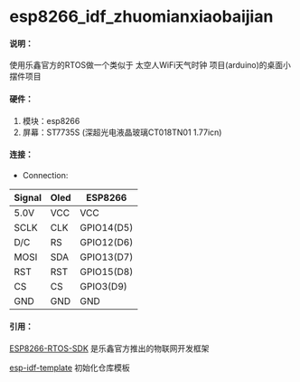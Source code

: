 # esp8266_idf_zhuomianxiaobaijian

#### 说明：

使用乐鑫官方的RTOS做一个类似于 太空人WiFi天气时钟 项目(arduino)的桌面小摆件项目

#### 硬件：

1. 模块：esp8266
2. 屏幕：ST7735S  (深超光电液晶玻璃CT018TN01 1.77icn)

#### 连接：
* Connection:  

| Signal    | Oled   | ESP8266    |
|-----------|--------|--------    |
| 5.0V      | VCC    | VCC        |
| SCLK      | CLK    | GPIO14(D5) |
| D/C       | RS     | GPIO12(D6) |
| MOSI      | SDA    | GPIO13(D7) |
| RST       | RST    | GPIO15(D8) |
| CS        | CS     | GPIO3(D9) |
| GND       | GND    | GND        |

#### 引用：

[ESP8266-RTOS-SDK](https://github.com/espressif/ESP8266_RTOS_SDK/tree/master) 是乐鑫官方推出的物联网开发框架

[esp-idf-template](https://github.com/espressif/esp-idf-template) 初始化仓库模板
